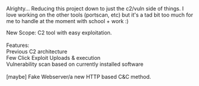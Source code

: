 Alrighty... Reducing this project down to just the c2/vuln side of things. I love working on the other tools (portscan, etc) but it's a tad bit too much for me to handle at the moment with school + work :) <br>

New Scope: C2 tool with easy exploitation.  <br>
 <br>
  Features: <br>
    Previous C2 architecture <br>
    Few Click Exploit Uploads & execution <br>
    Vulnerability scan based on currently installed software <br> <br>
    [maybe] Fake Webserver/a new HTTP based C&C method.  <br>
